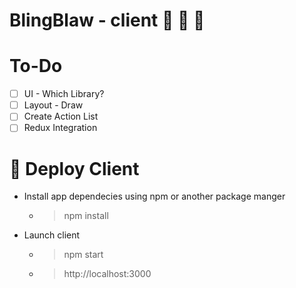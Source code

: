# BlingBlaw - client :lips: :lipstick: :gift_heart:

# To-Do
- [ ] UI - Which Library? 
- [ ] Layout - Draw
- [ ] Create Action List 
- [ ] Redux Integration 

# :tropical_drink: Deploy Client 
- Install app dependecies using npm or another package manger
  - > npm install
- Launch client 
  - > npm start
  - > http://localhost:3000